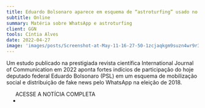```yaml
---
title: Eduardo Bolsonaro aparece em esquema de “astroturfing” usado no WhatsApp na eleição de 2018
subtitle: Online
summary: Matéria sobre WhatsApp e astroturfing
client: GGN
tools: Cíntia Alves
date: 2022-04-27
image: 'images/posts/Screenshot-at-May-11-16-27-50-1zcjaqkgm9suzn4wr9r3fka1esey0xf24m09fahptilg.png'
---
```


Um estudo publicado na prestigiada revista científica International Journal of Communication em 2022 aponta fortes indícios de participação do hoje deputado federal Eduardo Bolsonaro (PSL) em um esquema de mobilização social e distribuição de fake news pelo WhatsApp na eleição de 2018.

<div class="post__share"><ul class="share__list list-reset">ACESSE A NOTÍCIA COMPLETA<li class="share__item" style="margin-left: 10px"><a class="share__link share__facebook" style="background: #fa5657" href="https://jornalggn.com.br/politica/eduardo-bolsonaro-aparece-em-esquema-de-astroturfing-usado-no-whatsapp-na-eleicao-de-2018/" title="Link" rel="nofollow"><i class="fa-solid fa-link"></i></a></li></ul></div>
<!-- <div class="gallery-box"><div class="gallery"><img src="/clipping/images/example-1.jpg" loading="lazy" alt="Project"><img src="/clipping/images/example-2.jpg" loading="lazy" alt="Project"></div><em>Gallery / <a href="https://www.freepik.com/" target="_blank">Freepic</a></em></div> -->